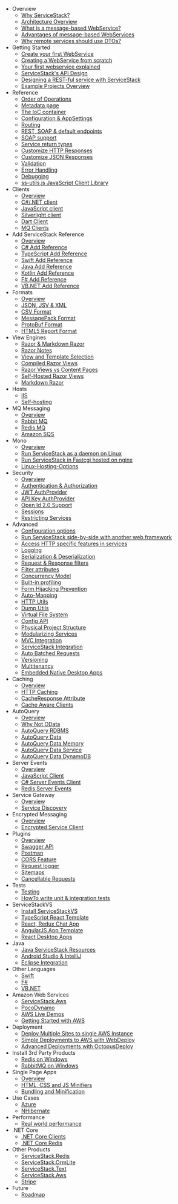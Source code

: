 
- Overview
    - [Why ServiceStack?](?id=why-servicestack)
    - [Architecture Overview](?id=architecture-overview)
    - [What is a message-based WebService?](?id=What-is-a-message-based-web-service)
    - [Advantages of message-based WebServices](?id=advantages-of-message-based-web-services)
    - [Why remote services should use DTOs?](http://stackoverflow.com/a/15369736/85785)
- Getting Started
    - [Create your first WebService](?id=create-your-first-webservice)
    - [Creating a WebService from scratch](?id=create-webservice-from-scratch)
    - [Your first webservice explained](?id=your-first-webservice-explained)
    - [ServiceStack's API Design](?id=api-design)
    - [Designing a REST-ful service with ServiceStack](http://stackoverflow.com/a/15235822/85785)
    - [Example Projects Overview](http://stackoverflow.com/a/15869816/85785)
- Reference
    - [Order of Operations](?id=order-of-operations)
    - [Metadata page](?id=metadata-page)
    - [The IoC container](?id=the-ioc-container)
    - [Configuration & AppSettings](?id=appsettings)
    - [Routing](?id=routing)
    - [REST, SOAP & default endpoints](?id=endpoints)
    - [SOAP support](?id=soap-support)
    - [Service return types](?id=service-return-types)
    - [Customize HTTP Responses](?id=customize-http-responses)
    - [Customize JSON Responses](?id=customize-json-responses)
    - [Validation](?id=validation)
    - [Error Handling](?id=error-handling)
    - [Debugging](?id=debugging)
    - [ss-utils.js JavaScript Client Library](?id=ss-utils-js)
- Clients
    - [Overview](?id=clients-overview)
    - [C#/.NET client](?id=csharp-client)
    - [JavaScript client](?id=javascript-client)
    - [Silverlight client](?id=silverlight-client)
    - [Dart Client](?id=dart-client)
    - [MQ Clients](?id=messaging#mq-client-architecture)
- Add ServiceStack Reference
    - [Overview](?id=add-servicestack-reference)
    - [C# Add Reference](?id=csharp-add-servicestack-reference)
    - [TypeScript Add Reference](?id=typescript-add-servicestack-reference)
    - [Swift Add Reference](?id=swift-add-servicestack-reference)
    - [Java Add Reference](?id=java-add-servicestack-reference)
    - [Kotlin Add Reference](?id=kotlin-add-servicestack-reference)
    - [F# Add Reference](?id=fsharp-add-servicestack-reference)
    - [VB.NET Add Reference](?id=vbnet-add-servicestack-reference)
- Formats
    - [Overview](?id=formats)
    - [JSON, JSV & XML](?id=json-jsv-and-xml)
    - [CSV Format](?id=csv-format)
    - [MessagePack Format](?id=messagepack-format)
    - [ProtoBuf Format](?id=protobuf-format)
    - [HTML5 Report Format](?id=html5reportformat)
- View Engines
    - [Razor & Markdown Razor](http://razor.servicestack.net/)
    - [Razor Notes](?id=razor-notes)
    - [View and Template Selection](?id=view-and-template-selection)
    - [Compiled Razor Views](?id=compiled-razor-views)
    - [Razor Views vs Content Pages](http://stackoverflow.com/questions/13206038/servicestack-razor-default-page/13206221#13206221)
    - [Self-Hosted Razor Views](http://www.ienablemuch.com/2012/12/self-hosting-servicestack-serving.html) 
    - [Markdown Razor](?id=markdown-razor)
- Hosts
    - [IIS](?id=iis)
    - [Self-hosting](?id=self-hosting)
- MQ Messaging
    - [Overview](?id=messaging)
    - [Rabbit MQ](?id=rabbit-mq)
    - [Redis MQ](?id=messaging-and-redis)
    - [Amazon SQS](https://github.com/ServiceStack/ServiceStack.Aws#sqsmqserver)
- Mono
    - [Overview](?id=mono)
    - [Run ServiceStack as a daemon on Linux](?id=servicestack-as-daemon-on-linux)
    - [Run ServiceStack in Fastcgi hosted on nginx](?id=servicestack-in-fastcgi-hosted-on-nginx)
    - [Linux-Hosting-Options](?id=linux-hosting-options)
- Security
    - [Overview](?id=security)
    - [Authentication & Authorization](?id=authentication-and-authorization)
    - [JWT AuthProvider](?id=jwt-authprovider)
    - [API Key AuthProvider](?id=api-key-authprovider)
    - [Open Id 2.0 Support](?id=openid)
    - [Sessions](?id=sessions)
    - [Restricting Services](?id=restricting-services)
- Advanced
    - [Configuration options](?id=configuration-options)
    - [Run ServiceStack side-by-side with another web framework](?id=servicestack-side-by-side-with-another-web-framework)
    - [Access HTTP specific features in services](?id=access-http-specific-features-in-services)
    - [Logging](?id=logging)
    - [Serialization & Deserialization](?id=serialization-deserialization)
    - [Request & Response filters](?id=request-and-response-filters)
    - [Filter attributes](?id=filter-attributes)
    - [Concurrency Model](?id=concurrency-model)
    - [Built-in profiling](?id=built-in-profiling)
    - [Form Hijacking Prevention](?id=form-hijacking-prevention)
    - [Auto-Mapping](?id=auto-mapping)
    - [HTTP Utils](?id=http-utils)
    - [Dump Utils](?id=dump-utils)
    - [Virtual File System](?id=virtual-file-system)
    - [Config API](?id=config-api)
    - [Physical Project Structure](?id=physical-project-structure)
    - [Modularizing Services](?id=modularizing-services)
    - [MVC Integration](?id=mvc-integration)
    - [ServiceStack Integration](?id=servicestack-integration)
    - [Auto Batched Requests](?id=auto-batched-requests)
    - [Versioning](?id=versioning)
    - [Multitenancy](?id=multitenancy)
    - [Embedded Native Desktop Apps](https://github.com/ServiceStack/ServiceStack.Gap)
- Caching
    - [Overview](?id=caching)
    - [HTTP Caching](?id=http-caching)
    - [CacheResponse Attribute](?id=cacheresponse-attribute)
    - [Cache Aware Clients](?id=cache-aware-clients)
- AutoQuery
    - [Overview](?id=autoquery)
    - [Why Not OData](?id=why-not-odata)
    - [AutoQuery RDBMS](?id=autoquery-rdbms)
    - [AutoQuery Data](?id=autoquery-data)
    - [AutoQuery Data Memory](?id=autoquery-memory)
    - [AutoQuery Data Service](?id=autoquery-service)
    - [AutoQuery Data DynamoDB](?id=autoquery-dynamodb)
- Server Events
    - [Overview](?id=server-events)
    - [JavaScript Client](?id=javascript-server-events-client)
    - [C# Server Events Client](?id=csharp-server-events-client)
    - [Redis Server Events](?id=redis-server-events)
- Service Gateway
    - [Overview](?id=service-gateway)
    - [Service Discovery](?id=service-discovery)
- Encrypted Messaging
    - [Overview](?id=encrypted-messaging)
    - [Encrypted Service Client](?id=encrypted-messaging#encrypted-service-client)
- Plugins
    - [Overview](?id=plugins)
    - [Swagger API](?id=swagger-api)
    - [Postman](?id=postman)
    - [CORS Feature](?id=corsfeature)
    - [Request logger](?id=request-logger)
    - [Sitemaps](?id=sitemaps)
    - [Cancellable Requests](?id=cancellable-requests)
- Tests
    - [Testing](?id=testing) 
    - [HowTo write unit & integration tests](?id=howto-write-unit-integration-tests)
- ServiceStackVS
    - [Install ServiceStackVS](?id=install-servicestackvs)
    - [TypeScript React Template](https://github.com/ServiceStackApps/typescript-react-template/)
    - [React, Redux Chat App](https://github.com/ServiceStackApps/ReactChat)
    - [AngularJS App Template](https://github.com/ServiceStack/ServiceStackVS/blob/master/docs/angular-spa.md)
    - [React Desktop Apps](https://github.com/ServiceStackApps/ReactDesktopApps)
- Java
    - [Java ServiceStack Resources](?id=java)
    - [Android Studio & IntelliJ](?id=java-add-servicestack-reference#servicestack-idea-android-studio-plugin)
    - [Eclipse Integration](https://github.com/ServiceStack/ServiceStack.Java/tree/master/src/ServiceStackEclipse#eclipse-integration-with-servicestack)
- Other Languages
    - [Swift](?id=swift)
    - [F#](?id=fsharp)
    - [VB.NET](?id=vbnet)
- Amazon Web Services
    - [ServiceStack.Aws](https://github.com/ServiceStack/ServiceStack.Aws)
    - [PocoDynamo](https://github.com/ServiceStack/PocoDynamo)
    - [AWS Live Demos](http://awsapps.servicestack.net)
    - [Getting Started with AWS](https://github.com/ServiceStackApps/AwsGettingStarted)
- Deployment
    - [Deploy Multiple Sites to single AWS Instance](?id=deploy-multiple-sites-to-aws)
    - [Simple Deployments to AWS with WebDeploy](?id=simple-deployments-to-aws)
    - [Advanced Deployments with OctopusDeploy](?id=advanced-deployment-octopus-deploy)
- Install 3rd Party Products
    - [Redis on Windows](https://github.com/ServiceStack/redis-windows)
    - [RabbitMQ on Windows](https://github.com/ServiceStack/rabbitmq-windows)
- Single Page Apps
    - [Overview](?id=single-page-apps) 
    - [HTML, CSS and JS Minifiers](?id=html-css-and-javascript-minification)
    - [Bundling and Minification](?id=bundling-and-minification)
- Use Cases
    - [Azure](?id=azure)
    - [NHibernate](?id=nhibernate) 
- Performance
    - [Real world performance](?id=real-world-performance) 
- .NET Core
    - [.NET Core Clients](https://github.com/ServiceStack/ServiceStack/blob/netcore/docs/pages/netcore.md)
    - [.NET Core Redis](https://github.com/ServiceStack/ServiceStack.Redis/blob/master/docs/pages/netcore.md)
- Other Products
    - [ServiceStack.Redis](https://github.com/ServiceStack/ServiceStack.Redis)
    - [ServiceStack.OrmLite](https://github.com/ServiceStack/ServiceStack.OrmLite)
    - [ServiceStack.Text](https://github.com/ServiceStack/ServiceStack.Text)
    - [ServiceStack.Aws](https://github.com/ServiceStack/ServiceStack.Aws)
    - [Stripe](https://github.com/ServiceStack/Stripe)
- Future
    - [Roadmap](?id=roadmap)